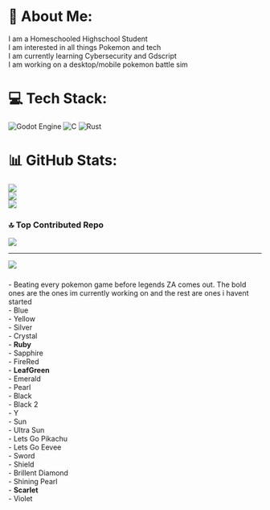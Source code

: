# 💫 About Me:
I am a Homeschooled Highschool Student<br>I am interested in all things Pokemon and tech<br>I am currently learning Cybersecurity and Gdscript<br>I am working on a desktop/mobile pokemon battle sim<br>


# 💻 Tech Stack:
![Godot Engine](https://img.shields.io/badge/GODOT-%23FFFFFF.svg?style=for-the-badge&logo=godot-engine) ![C](https://img.shields.io/badge/c-%2300599C.svg?style=for-the-badge&logo=c&logoColor=white) ![Rust](https://img.shields.io/badge/rust-%23000000.svg?style=for-the-badge&logo=rust&logoColor=white)
# 📊 GitHub Stats:
![](https://github-readme-stats.vercel.app/api?username=GreatNateDev&theme=dark&hide_border=false&include_all_commits=false&count_private=false)<br/>
![](https://nirzak-streak-stats.vercel.app/?user=GreatNateDev&theme=dark&hide_border=false)<br/>
![](https://github-readme-stats.vercel.app/api/top-langs/?username=GreatNateDev&theme=dark&hide_border=false&include_all_commits=false&count_private=false&layout=compact)

### 🔝 Top Contributed Repo
![](https://github-contributor-stats.vercel.app/api?username=GreatNateDev&limit=5&theme=dark&combine_all_yearly_contributions=true)

---
[![](https://visitcount.itsvg.in/api?id=GreatNateDev&icon=0&color=0)](https://visitcount.itsvg.in)

<!-- Proudly created with GPRM ( https://gprm.itsvg.in ) -->
###

<p align="left">- Beating every pokemon game before legends ZA comes out. The bold ones are the ones im currently working on and the rest are ones i havent started<br>
- Blue<br>
-  Yellow<br>
-    Silver<br>
- Crystal<br>
-  <b>Ruby</b><br>
-   Sapphire<br>
-    FireRed<br>
- <b>LeafGreen</b><br>
-  Emerald<br>
-   Pearl<br>
-   Black<br>
-   Black 2<br>
-    Y<br>
-   Sun<br>
-    Ultra Sun<br>
-  Lets Go Pikachu<br>
-  Lets Go Eevee<br>
-   Sword<br>
-    Shield<br>
- Brillent Diamond<br>
-  Shining Pearl<br>
-    <b>Scarlet</b><br>
-    Violet<br>
</p>

###
